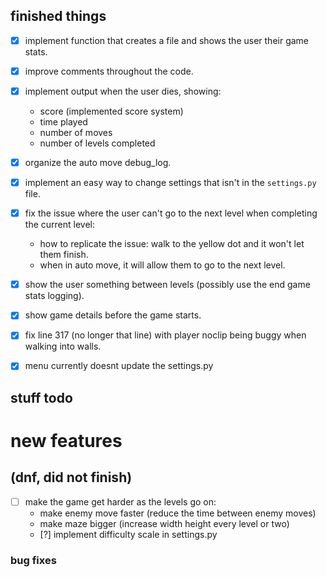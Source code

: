 ## finished things

- [x] implement function that creates a file and shows the user their game stats.
- [x] improve comments throughout the code.
- [x] implement output when the user dies, showing:
    - score (implemented score system)
    - time played
    - number of moves
    - number of levels completed

- [x] organize the auto move debug_log.

- [x] implement an easy way to change settings that isn't in the `settings.py` file.

- [x] fix the issue where the user can't go to the next level when completing the current level:
    - how to replicate the issue: walk to the yellow dot and it won't let them finish.
    - when in auto move, it will allow them to go to the next level.

- [x] show the user something between levels (possibly use the end game stats logging).
- [x] show game details before the game starts.
- [x] fix line 317 (no longer that line) with player noclip being buggy when walking into walls.
- [x] menu currently doesnt update the settings.py

## stuff todo

# new features
## (dnf, did not finish)
- [ ] make the game get harder as the levels go on:
    - make enemy move faster (reduce the time between enemy moves)
    - make maze bigger (increase width height every level or two)
    - [?] implement difficulty scale in settings.py

### bug fixes
